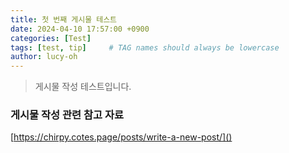 ```yaml
---
title: 첫 번째 게시물 테스트
date: 2024-04-10 17:57:00 +0900
categories: [Test]
tags: [test, tip]     # TAG names should always be lowercase
author: lucy-oh
---
```


> 게시물 작성 테스트입니다.

### 게시물 작성 관련 참고 자료
[https://chirpy.cotes.page/posts/write-a-new-post/]()
